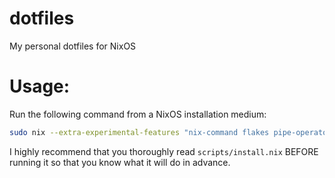 # dotfiles
My personal dotfiles for NixOS

# Usage:
Run the following command from a NixOS installation medium:

```bash
sudo nix --extra-experimental-features "nix-command flakes pipe-operators" run github:Leifrstein/nixosdots#install
```

I highly recommend that you thoroughly read `scripts/install.nix` BEFORE running it so that you know what it will do in advance.
